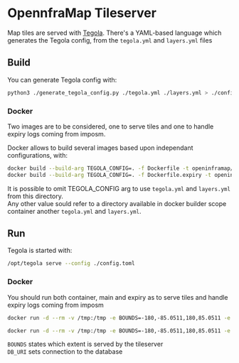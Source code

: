 # OpennfraMap Tileserver

Map tiles are served with [Tegola](https://tegola.io/). There's a YAML-based language
which generates the Tegola config, from the `tegola.yml` and `layers.yml` files

## Build

You can generate Tegola config with:

```sh
python3 ./generate_tegola_config.py ./tegola.yml ./layers.yml > ./config.toml`
```

### Docker

Two images are to be considered, one to serve tiles and one to handle expiry logs coming from imposm.

Docker allows to build several images based upon independant configurations, with:

```sh
docker build --build-arg TEGOLA_CONFIG=. -f Dockerfile -t openinframap/tileserver .
docker build --build-arg TEGOLA_CONFIG=. -f Dockerfile.expiry -t openinframap/tileserverexpiry .
```

It is possible to omit TEGOLA_CONFIG arg to use `tegola.yml` and `layers.yml` from this directory.  
Any other value sould refer to a directory available in docker builder scope container another `tegola.yml` and `layers.yml`.

## Run

Tegola is started with:

```sh
/opt/tegola serve --config ./config.toml
```

### Docker

You should run both container, main and expiry as to serve tiles and handle expiry logs coming from imposm

```sh
docker run -d --rm -v /tmp:/tmp -e BOUNDS=-180,-85.0511,180,85.0511 -e DB_URI=postgres://user:password@host:port/database openinframap/tileserver

docker run -d --rm -v /tmp:/tmp -e BOUNDS=-180,-85.0511,180,85.0511 -e DB_URI=postgres://user:password@host:port/database openinframap/tileserverexpiry
```

`BOUNDS` states which extent is served by the tileserver  
`DB_URI` sets connection to the database